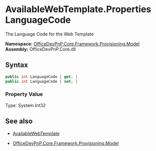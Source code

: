 # AvailableWebTemplate.Properties LanguageCode
The Language Code for the Web Template  

**Namespace:** [OfficeDevPnP.Core.Framework.Provisioning.Model](OfficeDevPnP.Core.Framework.Provisioning.Model.md)  
**Assembly:** OfficeDevPnP.Core.dll  
## Syntax
```C#
public int LanguageCode { get; }
public int LanguageCode { set; }
```

### Property Value
Type: System.Int32  

## See also
- [AvailableWebTemplate](AvailableWebTemplate.md) 

- [OfficeDevPnP.Core.Framework.Provisioning.Model](OfficeDevPnP.Core.Framework.Provisioning.Model.md)
